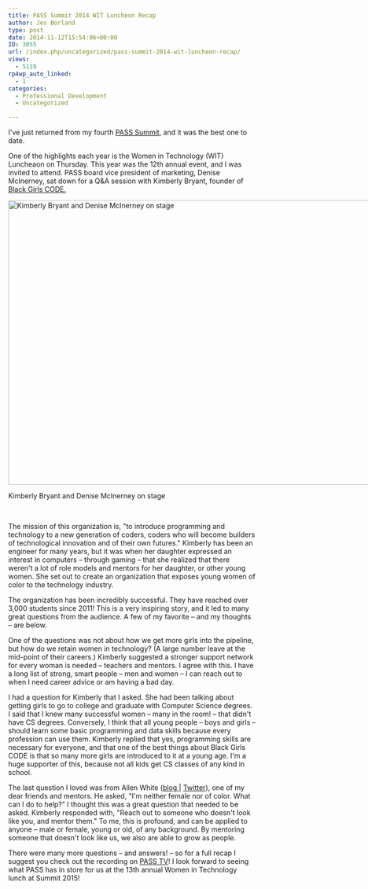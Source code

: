 ```yaml
---
title: PASS Summit 2014 WIT Luncheon Recap
author: Jes Borland
type: post
date: 2014-11-12T15:54:06+00:00
ID: 3055
url: /index.php/uncategorized/pass-summit-2014-wit-luncheon-recap/
views:
  - 5119
rp4wp_auto_linked:
  - 1
categories:
  - Professional Development
  - Uncategorized

---
```

I've just returned from my fourth <a href="http://sqlpass.org/summit" target="_blank">PASS Summit</a>, and it was the best one to date.

One of the highlights each year is the Women in Technology (WIT) Luncheaon on Thursday. This year was the 12th annual event, and I was invited to attend. PASS board vice president of marketing, Denise McInerney, sat down for a Q&A session with Kimberly Bryant, founder of <a href="http://www.blackgirlscode.com/" target="_blank">Black Girls CODE.</a>

<div id="attachment_3063" style="width: 1034px" class="wp-caption aligncenter">
  <a href="https://lessthandot.z19.web.core.windows.net/wp-content/uploads/2014/11/WIT-lunch.jpg"><img class="size-large wp-image-3063" src="https://lessthandot.z19.web.core.windows.net/wp-content/uploads/2014/11/WIT-lunch-1024x579.jpg" alt="Kimberly Bryant and Denise McInerney on stage" width="1024" height="579" srcset="https://lessthandot.z19.web.core.windows.net/wp-content/uploads/2014/11/WIT-lunch-1024x579.jpg 1024w, https://lessthandot.z19.web.core.windows.net/wp-content/uploads/2014/11/WIT-lunch-300x169.jpg 300w" sizes="(max-width: 1024px) 100vw, 1024px" /></a>
  
  <p class="wp-caption-text">
    Kimberly Bryant and Denise McInerney on stage
  </p>
</div>

&nbsp;

The mission of this organization is, "to introduce programming and technology to a new generation of coders, coders who will become builders of technological innovation and of their own futures." Kimberly has been an engineer for many years, but it was when her daughter expressed an interest in computers – through gaming – that she realized that there weren't a lot of role models and mentors for her daughter, or other young women. She set out to create an organization that exposes young women of color to the technology industry.

The organization has been incredibly successful. They have reached over 3,000 students since 2011! This is a very inspiring story, and it led to many great questions from the audience. A few of my favorite – and my thoughts – are below.

One of the questions was not about how we get more girls into the pipeline, but how do we retain women in technology? (A large number leave at the mid-point of their careers.) Kimberly suggested a stronger support network for every woman is needed – teachers and mentors. I agree with this. I have a long list of strong, smart people – men and women – I can reach out to when I need career advice or am having a bad day.

I had a question for Kimberly that I asked. She had been talking about getting girls to go to college and graduate with Computer Science degrees. I said that I knew many successful women – many in the room! – that didn't have CS degrees. Conversely, I think that all young people – boys and girls – should learn some basic programming and data skills because every profession can use them. Kimberly replied that yes, programming skills are necessary for everyone, and that one of the best things about Black Girls CODE is that so many more girls are introduced to it at a young age. I'm a huge supporter of this, because not all kids get CS classes of any kind in school.

The last question I loved was from Allen White (<a href="http://sqlblog.com/blogs/allen_white/default.aspx" target="_blank">blog </a>| <a href="https://twitter.com/SQLRunr" target="_blank">Twitter</a>), one of my dear friends and mentors. He asked, "I'm neither female nor of color. What can I do to help?" I thought this was a great question that needed to be asked. Kimberly responded with, "Reach out to someone who doesn't look like you, and mentor them." To me, this is profound, and can be applied to anyone – male or female, young or old, of any background. By mentoring someone that doesn't look like us, we also are able to grow as people.

There were many more questions – and answers! – so for a full recap I suggest you check out the recording on <a href="http://www.sqlpass.org/summit/2014/PASStv.aspx?watch=kHzweanJVz4" target="_blank">PASS TV</a>! I look forward to seeing what PASS has in store for us at the 13th annual Women in Technology lunch at Summit 2015!